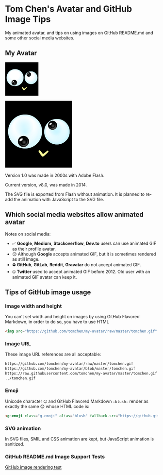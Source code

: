 # Tom Chen's Avatar and GitHub Image Tips

My animated avatar, and tips on using images on GitHub README.md and some other social media websites.

## My Avatar

<img src="https://github.com/tomchen/my-avatar/raw/master/tomchen.gif" alt="Tom Chen's animated GIF avatar" title="Tom Chen's animated GIF avatar" height="110px" width="110px">

![Tom Chen's non-animated SVG avatar](https://github.com/tomchen/my-avatar/raw/master/tomchen.svg "Tom Chen's non-animated SVG avatar")

Version 1.0 was made in 2000s with Adobe Flash.

Current version, v8.0, was made in 2014.

The SVG file is exported from Flash without animation. It is planned to re-add the animation with JavaScript to the SVG file.

## Which social media websites allow animated avatar

Notes on social media:

* ✅ **Google**, **Medium**, **Stackoverflow**, **Dev.to** users can use animated GIF as their profile avatar.
* 😐 Although **Google** accepts animated GIF, but it is sometimes rendered as still image.
* ⛔ **GitHub**, **GitLab**, **Reddit**, **Gravatar** do not accept animated GIF.
* 🤐 **Twitter** used to accept animated GIF before 2012. Old user with an animated GIF avatar can keep it.

## Tips of GitHub image usage

### Image width and height

You can't set width and height on images by using GitHub Flavored Markdown, in order to do so, you have to use HTML

```html
<img src="https://github.com/tomchen/my-avatar/raw/master/tomchen.gif" alt="Tom Chen's animated GIF avatar" title="Tom Chen's animated GIF avatar" height="110px" width="110px">
```

### Image URL

These image URL references are all acceptable:
```
https://github.com/tomchen/my-avatar/raw/master/tomchen.gif
https://github.com/tomchen/my-avatar/blob/master/tomchen.gif
https://raw.githubusercontent.com/tomchen/my-avatar/master/tomchen.gif
../tomchen.gif
```

### Emoji

Unicode character `😊` and GitHub Flavored Markdown `:blush:` render as exactly the same 😊 whose HTML code is:

```html
<g-emoji class="g-emoji" alias="blush" fallback-src="https://github.githubassets.com/images/icons/emoji/unicode/1f60a.png">😊</g-emoji>
```

### SVG animation

In SVG files, SMIL and CSS animation are kept, but JavaScript animation is sanitized.

### GitHub README.md Image Support Tests

[GitHub image rendering test](github_rendering_test)
